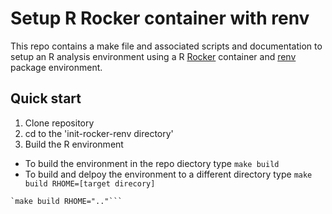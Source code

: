 # Setup R Rocker container with renv

This repo contains a make file and associated scripts and documentation to setup an R analysis environment using a R [Rocker](https://rocker-project.org/) container and [renv](https://rstudio.github.io/renv/articles/renv.html) package environment.

## Quick start

1. Clone repository
2. cd to the 'init-rocker-renv directory'
3. Build the R environment
  + To build the environment in the repo diectory type `make build`
  + To build and delpoy the environment to a different directory type `make build RHOME=[target direcory]`

```git@github.com:phileastbioinf/init-rocker-renv.git
`make build RHOME=".."```


